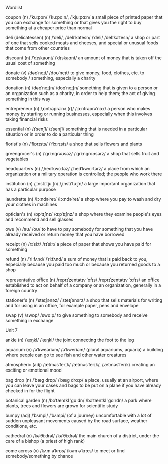 Wordlist

coupon (n) /ˈkuːpɒn/ /ˈkuːpɑːn/, /ˈkjuːpɑːn/ a small piece of printed paper that you can exchange for something or that gives you the right to buy something at a cheaper price than normal

deli (delicatessen) (n) /ˈdeli/, /delɪˈkatesn/ /ˈdeli/ /delɪkəˈtesn/ a shop or part of one that sells cooked meats and cheeses, and special or unusual foods that come from other countries

discount (n) /ˈdɪskaʊnt/ /ˈdɪskaʊnt/ an amount of money that is taken off the usual cost of something

donate (v) /dəʊˈneɪt/ /doʊˈneɪt/ to give money, food, clothes, etc. to somebody / something, especially a charity

donation (n) /dəʊˈneɪʃn/ /doʊˈneɪʃn/ something that is given to a person or an organization such as a charity, in order to help them; the act of giving something in this way

entrepreneur (n) /ˌɒntrəprəˈnɜː(r)/ /ˌɑːntrəprəˈnɜːr/ a person who makes money by starting or running businesses, especially when this involves taking financial risks

essential (n) /ɪˈsenʃl/ /ɪˈsenʃl/ something that is needed in a particular situation or in order to do a particular thing

florist's (n) /ˈflɒrɪsts/ /ˈflɔːrɪsts/ a shop that sells flowers and plants

greengrocer's (n) /ˈɡriːnɡrəʊsəz/ /ˈɡriːnɡroʊsərz/ a shop that sells fruit and vegetables

headquarters (n) /ˌhedˈkwɔːtəz/ /ˌhedˈkwɔːrtərz/ a place from which an organization or a military operation is controlled; the people who work there

institution (n) /ˌɪnstɪˈtjuːʃn/ /ˌɪnstɪˈtuːʃn/ a large important organization that has a particular purpose

laundrette (n) /lɔːndəˈret/ /lɔːndəˈret/ a shop where you pay to wash and dry your clothes in machines

optician's (n) /ɒpˈtɪʃnz/ /ɑːpˈtɪʃnz/ a shop where they examine people's eyes and recommend and sell glasses

owe (v) /əʊ/ /oʊ/ to have to pay somebody for something that you have already received or return money that you have borrowed

receipt (n) /rɪˈsiːt/ /rɪˈsiːt/ a piece of paper that shows you have paid for something

refund (n) /ˈriːfʌnd/ /ˈriːfʌnd/ a sum of money that is paid back to you, especially because you paid too much or because you returned goods to a shop

representative office (n) /reprɪˈzentətɪv ˈɒfɪs/ /reprɪˈzentətɪv ˈɔːfɪs/ an office established to act on behalf of a company or an organization, generally in a foreign country

stationer's (n) /ˈsteɪʃənəz/ /ˈsteɪʃənərz/ a shop that sells materials for writing and for using in an office, for example paper, pens and envelope

swap (v) /swɒp/ /swɑːp/ to give something to somebody and receive something in exchange

Unit 7

ankle (n) /ˈæŋkl/ /ˈæŋkl/ the joint connecting the foot to the leg

aquarium (n) /əˈkweəriəm/ /əˈkweriəm/ (plural aquariums, aquaria) a building where people can go to see fish and other water creatures

atmospheric (adj) /ætməsˈferɪk/ /ætməsˈferɪk/, /ˌætməsˈferɪk/ creating an exciting or emotional mood

bag drop (n) /ˈbæɡ drɒp/ /ˈbæɡ drɑːp/ a place, usually at an airport, where you can leave your cases and bags to be put on a plane if you have already checked in for the flight

botanical garden (n) /bəˈtænɪkl ˈɡɑːdn/ /bəˈtænɪkl ˈɡɑːrdn/ a park where plants, trees and flowers are grown for scientific study

bumpy (adj) /ˈbʌmpi/ /ˈbʌmpi/ (of a journey) uncomfortable with a lot of sudden unpleasant movements caused by the road surface, weather conditions, etc.

cathedral (n) /kəˈθiːdrəl/ /kəˈθiːdrəl/ the main church of a district, under the care of a bishop (a priest of high rank)

come across (v) /kʌm əˈkrɒs/ /kʌm əˈkrɔːs/ to meet or find somebody/something by chance